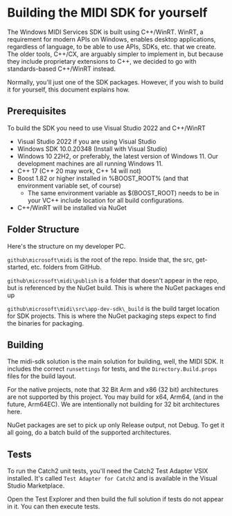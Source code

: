 # Building the MIDI SDK for yourself

The Windows MIDI Services SDK is built using C++/WinRT. WinRT, a requirement for modern APIs on Windows, enables desktop applications, regardless of language, to be able to use APIs, SDKs, etc. that we create. The older tools, C++/CX, are arguably simpler to implement in, but because they include proprietary extensions to C++, we decided to go with standards-based C++/WinRT instead.

Normally, you'll just one of the SDK packages. However, if you wish to build it for yourself, this document explains how.

## Prerequisites

To build the SDK you need to use Visual Studio 2022 and C++/WinRT

* Visual Studio 2022 if you are using Visual Studio
* Windows SDK 10.0.20348 (Install with Visual Studio)
* Windows 10 22H2, or preferably, the latest version of Windows 11. Our development machines are all running Windows 11.
* C++ 17 (C++ 20 may work, C++ 14 will not)
* Boost 1.82 or higher installed in %BOOST_ROOT% (and that environment variable set, of course)
  * The same environment variable as $(BOOST_ROOT) needs to be in your VC++ include location for all build configurations.
* C++/WinRT will be installed via NuGet

## Folder Structure

Here's the structure on my developer PC.

`github\microsoft\midi` is the root of the repo. Inside that, the src, get-started, etc. folders from GitHub.

`github\microsoft\midi\publish` is a folder that doesn't appear in the repo, but is referenced by the NuGet build. This is where the NuGet packages end up

`github\microsoft\midi\src\app-dev-sdk\_build` is the build target location for SDK projects. This is where the NuGet packaging steps expect to find the binaries for packaging.

## Building

The midi-sdk solution is the main solution for building, well, the MIDI SDK. It includes the correct `runsettings` for tests, and the `Directory.Build.props` files for the build layout.

For the native projects, note that 32 Bit Arm and x86 (32 bit) architectures are not supported by this project. You may build for x64, Arm64, (and in the future, Arm64EC). We are intentionally not building for 32 bit architectures here.

NuGet packages are set to pick up only Release output, not Debug. To get it all going, do a batch build of the supported architectures.

## Tests

To run the Catch2 unit tests, you'll need the Catch2 Test Adapter VSIX installed. It's called `Test Adapter for Catch2` and is available in the Visual Studio Marketplace.

Open the Test Explorer and then build the full solution if tests do not appear in it. You can then execute tests.
